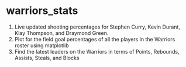 # warriors_stats
1) Live updated shooting percentages for Stephen Curry, Kevin Durant, Klay Thompson, and Draymond Green. 
2) Plot for the field goal percentages of all the players in the Warriors roster using matplotlib
3) Find the latest leaders on the Warriors in terms of Points, Rebounds, Assists, Steals, and Blocks
